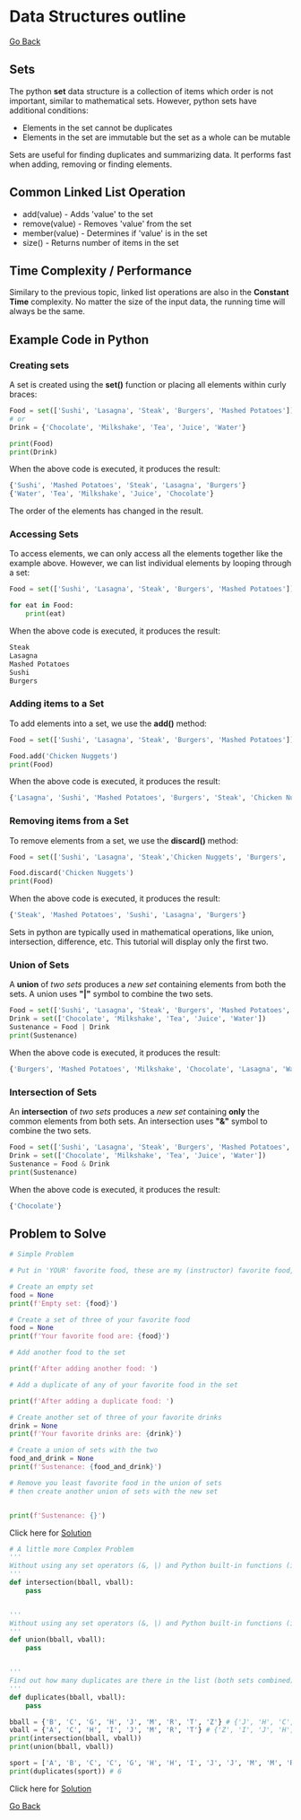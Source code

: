 # Data Structures outline

[Go Back](0-welcome.md)

## Sets

The python **set** data structure is a collection of items which order is not important, similar to mathematical sets. However, python sets have additional conditions:

* Elements in the set cannot be duplicates
* Elements in the set are immutable but the set as a whole can be mutable

Sets are useful for finding duplicates and summarizing data. It performs fast when adding, removing or finding elements.

## Common Linked List Operation

* add(value) - Adds 'value' to the set
* remove(value) - Removes 'value' from the set
* member(value) - Determines if 'value' is in the set
* size() - Returns number of items in the set

## Time Complexity / Performance

Similary to the previous topic, linked list operations are also in the **Constant Time** complexity. No matter the size of the input data, the running time will always be the same.

## Example Code in Python

### Creating sets

A set is created using the **set()** function or placing all elements within curly braces:
```python
Food = set(['Sushi', 'Lasagna', 'Steak', 'Burgers', 'Mashed Potatoes'])
# or
Drink = {'Chocolate', 'Milkshake', 'Tea', 'Juice', 'Water'}

print(Food)
print(Drink)
```
When the above code is executed, it produces the result:
```python
{'Sushi', 'Mashed Potatoes', 'Steak', 'Lasagna', 'Burgers'}
{'Water', 'Tea', 'Milkshake', 'Juice', 'Chocolate'}
```
The order of the elements has changed in the result.

### Accessing Sets
To access elements, we can only access all the elements together like the example above. However, we can list individual elements by looping through a set:
```python
Food = set(['Sushi', 'Lasagna', 'Steak', 'Burgers', 'Mashed Potatoes'])

for eat in Food:
    print(eat)
```
When the above code is executed, it produces the result:
```python
Steak
Lasagna
Mashed Potatoes
Sushi
Burgers
```

### Adding items to a Set
To add elements into a set, we use the **add()** method:
```python
Food = set(['Sushi', 'Lasagna', 'Steak', 'Burgers', 'Mashed Potatoes'])

Food.add('Chicken Nuggets')
print(Food)
```
When the above code is executed, it produces the result:
```python
{'Lasagna', 'Sushi', 'Mashed Potatoes', 'Burgers', 'Steak', 'Chicken Nuggets'}
```

### Removing items from a Set
To remove elements from a set, we use the **discard()** method:
```python
Food = set(['Sushi', 'Lasagna', 'Steak','Chicken Nuggets', 'Burgers', 'Mashed Potatoes'])

Food.discard('Chicken Nuggets')
print(Food)
```
When the above code is executed, it produces the result:
```python
{'Steak', 'Mashed Potatoes', 'Sushi', 'Lasagna', 'Burgers'}
```

Sets in python are typically used in mathematical operations, like union, intersection, difference, etc. This tutorial will display only the first two.

### Union of Sets
A **union** of *two sets* produces a *new set* containing elements from both the sets. A union uses **"|"** symbol to combine the two sets.
```python
Food = set(['Sushi', 'Lasagna', 'Steak', 'Burgers', 'Mashed Potatoes', 'Chocolate'])
Drink = set(['Chocolate', 'Milkshake', 'Tea', 'Juice', 'Water'])
Sustenance = Food | Drink
print(Sustenance)
```
When the above code is executed, it produces the result:
```python
{'Burgers', 'Mashed Potatoes', 'Milkshake', 'Chocolate', 'Lasagna', 'Water', 'Juice', 'Sushi', 'Tea', 'Steak'}
```

### Intersection of Sets
An **intersection** of *two sets* produces a *new set* containing **only** the common elements from both sets. An intersection uses **"&"** symbol to combine the two sets.
```python
Food = set(['Sushi', 'Lasagna', 'Steak', 'Burgers', 'Mashed Potatoes', 'Chocolate'])
Drink = set(['Chocolate', 'Milkshake', 'Tea', 'Juice', 'Water'])
Sustenance = Food & Drink
print(Sustenance)
```
When the above code is executed, it produces the result:
```python
{'Chocolate'}
```

## Problem to Solve
```python
# Simple Problem

# Put in 'YOUR' favorite food, these are my (instructor) favorite food, unless you like the same things I like

# Create an empty set
food = None
print(f'Empty set: {food}')

# Create a set of three of your favorite food
food = None
print(f'Your favorite food are: {food}')

# Add another food to the set

print(f'After adding another food: ')

# Add a duplicate of any of your favorite food in the set

print(f'After adding a duplicate food: ')

# Create another set of three of your favorite drinks
drink = None
print(f'Your favorite drinks are: {drink}')

# Create a union of sets with the two
food_and_drink = None
print(f'Sustenance: {food_and_drink}')

# Remove you least favorite food in the union of sets
# then create another union of sets with the new set


print(f'Sustenance: {}')
```

Click here for [Solution](sets_simple_solution.md)

```python
# A little more Complex Problem
'''
Without using any set operators (&, |) and Python built-in functions (intersect, union), perform an intersection between two sets.
'''
def intersection(bball, vball):
    pass


'''
Without using any set operators (&, |) and Python built-in functions (intersect, union), perform a union between two sets.
'''
def union(bball, vball):
    pass


'''
Find out how many duplicates are there in the list (both sets combined)
'''
def duplicates(bball, vball):
    pass

bball = {'B', 'C', 'G', 'H', 'J', 'M', 'R', 'T', 'Z'} # {'J', 'H', 'C', 'R', 'T', 'M'}
vball = {'A', 'C', 'H', 'I', 'J', 'M', 'R', 'T'} # {'Z', 'I', 'J', 'H', 'G', 'C', 'R', 'T', 'M', 'A', 'B'}
print(intersection(bball, vball))
print(union(bball, vball))

sport = ['A', 'B', 'C', 'C', 'G', 'H', 'H', 'I', 'J', 'J', 'M', 'M', 'R', 'R', 'T', 'T', 'Z']
print(duplicates(sport)) # 6
```
Click here for [Solution](sets_problem2_solution.md)

[Go Back](0-welcome.md)